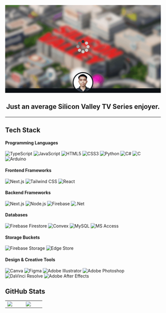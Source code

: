 <div>
  <div style="text-align: center;">
      <img src="/assets/cover.gif" alt="Cover GIF">
  </div>
  
  <h2 align="center">
    Just an average Silicon Valley TV Series enjoyer. 
    
  ---
  </h2>
  
  ## Tech Stack
  
  #### Programming Languages
  ![TypeScript](https://img.shields.io/badge/TypeScript-%23007ACC.svg?style=flat-square&logo=typescript&logoColor=white)
  ![JavaScript](https://img.shields.io/badge/JavaScript-%23323330.svg?style=flat-square&logo=javascript&logoColor=%23F7DF1E)
  ![HTML5](https://img.shields.io/badge/HTML5-%23E34F26.svg?style=flat-square&logo=html5&logoColor=white)
  ![CSS3](https://img.shields.io/badge/CSS3-%231572B6.svg?style=flat-square&logo=css3&logoColor=white)
  ![Python](https://img.shields.io/badge/Python-%233776AB.svg?style=flat-square&logo=python&logoColor=white)
  ![C#](https://img.shields.io/badge/C%23-%23239120.svg?style=flat-square&logo=c-sharp&logoColor=white)
  ![C](https://img.shields.io/badge/C-%2300599C.svg?style=flat-square&logo=c&logoColor=white)
  ![Arduino](https://img.shields.io/badge/Arduino-%2300979D.svg?style=flat-square&logo=arduino&logoColor=white)
  
  #### Frontend Frameworks
  ![Next.js](https://img.shields.io/badge/Next.js-%23000000.svg?style=flat-square&logo=next.js&logoColor=white)
  ![Tailwind CSS](https://img.shields.io/badge/Tailwind%20CSS-%2338B2AC.svg?style=flat-square&logo=tailwind-css&logoColor=white)
  ![React](https://img.shields.io/badge/React-%2320232a.svg?style=flat-square&logo=react&logoColor=%2361DAFB)
  
  #### Backend Frameworks
  ![Next.js](https://img.shields.io/badge/Next.js-%23000000.svg?style=flat-square&logo=next.js&logoColor=white)
  ![Node.js](https://img.shields.io/badge/Node.js-6DA55F?style=flat-square&logo=node.js&logoColor=white)
  ![Firebase](https://img.shields.io/badge/Firebase-%23039BE5.svg?style=flat-square&logo=firebase&logoColor=white)
  ![.Net](https://img.shields.io/badge/.NET-5C2D91?style=flat-square&logo=.net&logoColor=white)
  
  #### Databases
  ![Firebase Firestore](https://img.shields.io/badge/Firebase%20Firestore-%23039BE5.svg?style=flat-square&logo=firebase&logoColor=white)
  ![Convex](https://img.shields.io/badge/Convex-%23000000.svg?style=flat-square&logo=convex&logoColor=white)
  ![MySQL](https://img.shields.io/badge/MySQL-%2300f.svg?style=flat-square&logo=mysql&logoColor=white)
  ![MS Access](https://img.shields.io/badge/MS%20Access-%231f6f8b.svg?style=flat-square&logo=microsoft-access&logoColor=white)

  #### Storage Buckets
  ![Firebase Storage](https://img.shields.io/badge/Firebase%20Storage-%23039BE5.svg?style=flat-square&logo=firebase&logoColor=white)
  ![Edge Store](https://img.shields.io/badge/Edge%20Store-%23000000.svg?style=flat-square&logo=edgestore&logoColor=white)
  
  #### Design & Creative Tools
  ![Canva](https://img.shields.io/badge/Canva-%2300C4CC.svg?style=flat-square&logo=Canva&logoColor=white)
  ![Figma](https://img.shields.io/badge/Figma-%23F24E1E.svg?style=flat-square&logo=figma&logoColor=white)
  ![Adobe Illustrator](https://img.shields.io/badge/Adobe%20Illustrator-%23FF9A00.svg?style=flat-square&logo=adobe-illustrator&logoColor=white)
  ![Adobe Photoshop](https://img.shields.io/badge/Adobe%20Photoshop-%23239120.svg?style=flat-square&logo=adobe-photoshop&logoColor=white)
  ![DaVinci Resolve](https://img.shields.io/badge/DaVinci%20Resolve-%232f2f2f.svg?style=flat-square&logo=davinci-resolve&logoColor=white)
  ![Adobe After Effects](https://img.shields.io/badge/Adobe%20After%20Effects-%23000000.svg?style=flat-square&logo=adobe-after-effects&logoColor=white)
  
  ## GitHub Stats

  <table>
    <tr>
      <td valign="top" width="25%">
        <img src="https://github-readme-stats.vercel.app/api?username=antonioken22&theme=dark&hide_border=true&include_all_commits=false&count_private=false" align="left" style="width: 100%" />
      </td>
      <td valign="top" width="25%">
        <img src="https://github-readme-stats.vercel.app/api/top-langs/?username=antonioken22&theme=dark&hide_border=true&include_all_commits=false&count_private=false&layout=compact" align="left" style="width: 100%" />
      </td>
    </tr>
  </table>
</div>

